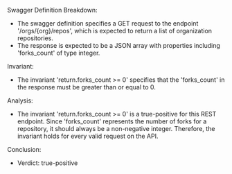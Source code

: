 Swagger Definition Breakdown:
- The swagger definition specifies a GET request to the endpoint '/orgs/{org}/repos', which is expected to return a list of organization repositories.
- The response is expected to be a JSON array with properties including 'forks_count' of type integer.

Invariant:
- The invariant 'return.forks_count >= 0' specifies that the 'forks_count' in the response must be greater than or equal to 0.

Analysis:
- The invariant 'return.forks_count >= 0' is a true-positive for this REST endpoint. Since 'forks_count' represents the number of forks for a repository, it should always be a non-negative integer. Therefore, the invariant holds for every valid request on the API.

Conclusion:
- Verdict: true-positive
